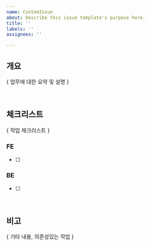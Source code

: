 ```yaml
---
name: CustomIssue
about: Describe this issue template's purpose here.
title: ''
labels: ''
assignees: ''

---
```


## 개요
{ 업무에 대한 요약 및 설명 }

<br>

## 체크리스트
{ 작업 체크리스트 }
### FE
- [ ]

### BE
- [ ] 

<br>

## 비고
{ 기타 내용, 의존성있는 작업 }
